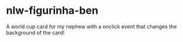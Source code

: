 # nlw-figurinha-ben
A world cup card  for my nephew with a onclick event that changes the background of the card!
